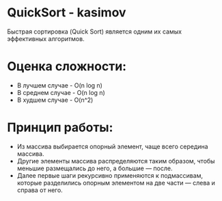 # QuickSort - kasimov
Быстрая сортировка (Quick Sort) является одним их самых эффективных алгоритмов.

# Оценка сложности:
- В лучшем случае - O(n log n)
- В среднем случае - O(n log n)
- В худшем случае - O(n^2)


#   Принцип работы:

- Из массива выбирается опорный элемент, чаще всего середина массива.
- Другие элементы массива распределяются таким образом, чтобы меньшие размещались до него, а большие — после.
- Далее первые шаги рекурсивно применяются к подмассивам, которые разделились опорным элементом на две части — слева и справа от него.